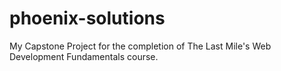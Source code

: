 # phoenix-solutions
My Capstone Project for the completion of The Last Mile's Web Development Fundamentals course.
